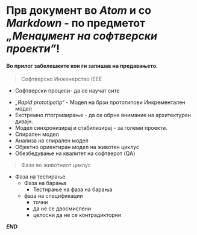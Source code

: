 # Прв документ во **_Atom_** и со **_Markdown_** - по предметот _„Менаџмент на софтверски проекти”_!

#### Во прилог забелешките кои ги запишав на предавањето.

> Софтверско Инженерство IEEE

* Софтверски процеси- да се научат сите
- _„Rapid prototipetip“_ - Модел на брзи прототипови
       Инкрементален модел
- Екстремно птогрмаирање - да се обрне внимание на архитектурен дизајн.
- Модел синхронизирај и стабилизирај - за големи проекти.
- Спирален модел
- Анализа на спирален модел
- Објектно ориентиран модел на животен циклус
- Обезбедување на квалитет на софтверот (QA)

>Фази во животниот циклус

- Фаза на тестирање
  - Фаза на барања
    * Тестирање на фаза на барања
  - фаза на спецификации
    * точни
    * да не се двосмислени
    * целосни да не се контрадикторни

**_END_**  
